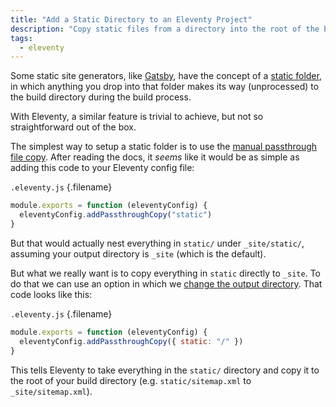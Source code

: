 ```yaml
---
title: "Add a Static Directory to an Eleventy Project"
description: "Copy static files from a directory into the root of the build directory with Eleventy."
tags:
  - eleventy
---
```


Some static site generators, like [Gatsby](https://www.gatsbyjs.org/), have the concept of a [static folder](https://www.gatsbyjs.com/docs/static-folder/), in which anything you drop into that folder makes its way (unprocessed) to the build directory during the build process.

With Eleventy, a similar feature is trivial to achieve, but not so straightforward out of the box.

The simplest way to setup a static folder is to use the [manual passthrough file copy](<https://www.11ty.dev/docs/copy/#manual-passthrough-file-copy-(faster)>). After reading the docs, it _seems_ like it would be as simple as adding this code to your Eleventy config file:

`.eleventy.js` {.filename}

```js
module.exports = function (eleventyConfig) {
  eleventyConfig.addPassthroughCopy("static")
}
```

But that would actually nest everything in `static/` under `_site/static/`, assuming your output directory is `_site` (which is the default).

But what we really want is to copy everything in `static` directly to `_site`. To do that we can use an option in which we [change the output directory](https://www.11ty.dev/docs/copy/#change-the-output-directory). That code looks like this:

`.eleventy.js` {.filename}

```js
module.exports = function (eleventyConfig) {
  eleventyConfig.addPassthroughCopy({ static: "/" })
}
```

This tells Eleventy to take everything in the `static/` directory and copy it to the root of your build directory (e.g. `static/sitemap.xml` to `_site/sitemap.xml`).
